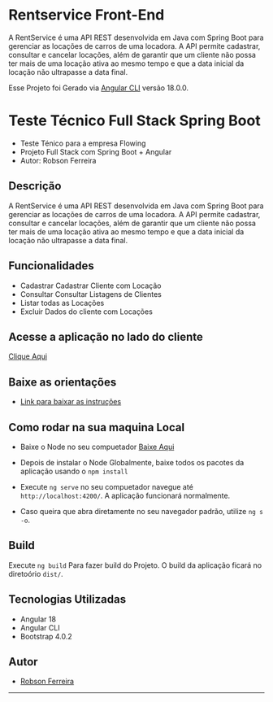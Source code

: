 # Rentservice Front-End
A RentService é uma API REST desenvolvida em Java com Spring Boot para gerenciar as locações de carros de uma locadora. A API permite cadastrar, consultar e cancelar locações, além de garantir que um cliente não possa ter mais de uma locação ativa ao mesmo tempo e que a data inicial da locação não ultrapasse a data final.

Esse Projeto foi Gerado via [Angular CLI](https://github.com/angular/angular-cli) versão 18.0.0.

# Teste Técnico Full Stack Spring Boot

- Teste Ténico para a empresa Flowing
- Projeto Full Stack com Spring Boot + Angular 
- Autor: Robson Ferreira

## Descrição

A RentService é uma API REST desenvolvida em Java com Spring Boot para gerenciar as locações de carros de uma locadora. A API permite cadastrar, consultar e cancelar locações, além de garantir que um cliente não possa ter mais de uma locação ativa ao mesmo tempo e que a data inicial da locação não ultrapasse a data final.

## Funcionalidades

- Cadastrar Cadastrar Cliente com Locação
- Consultar Consultar Listagens de Clientes
- Listar todas as Locações
- Excluir Dados do cliente com Locações

## Acesse a aplicação no lado do cliente

[Clique Aqui](https://github.com/RobsonFe/rentServiceFront)

## Baixe as orientações 
- [Link para baixar as instruções](https://drive.google.com/file/d/1eauvYGpxh5Y45gToOZQT3HkDxKTgD-vG/view?usp=drive_link)

## Como rodar na sua maquina Local

- Baixe o Node no seu compuetador [Baixe Aqui](https://nodejs.org/en)

- Depois de instalar o Node Globalmente, baixe todos os pacotes da aplicação usando o `npm install`

- Execute `ng serve` no seu compuetador navegue até `http://localhost:4200/`. A aplicação funcionará normalmente.

- Caso queira que abra diretamente no seu navegador padrão, utilize `ng s -o`.

## Build

Execute `ng build` Para fazer build do Projeto. O build da aplicação ficará no diretoório `dist/`.

## Tecnologias Utilizadas 

- Angular 18 
- Angular CLI
- Bootstrap 4.0.2

## Autor

- [Robson Ferreira](https://github.com/RobsonFe)

---
